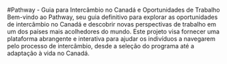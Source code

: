 #Pathway - Guia para Intercâmbio no Canadá e Oportunidades de Trabalho
<br>
Bem-vindo ao Pathway, seu guia definitivo para explorar as oportunidades de intercâmbio no Canadá e descobrir novas perspectivas de trabalho em um dos países mais acolhedores do mundo. Este projeto visa fornecer uma plataforma abrangente e interativa para ajudar os indivíduos a navegarem pelo processo de intercâmbio, desde a seleção do programa até a adaptação à vida no Canadá. 
